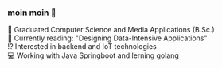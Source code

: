 ### moin moin 👋



🔭 Graduated Computer Science and Media Applications (B.Sc.)  <br>
📖 Currently reading: "Designing Data-Intensive Applications" <br>
⁉️ Interested in backend and IoT technologies <br>
💻 Working with Java Springboot and lerning golang
